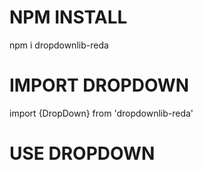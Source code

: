 # NPM INSTALL

npm i dropdownlib-reda

# IMPORT DROPDOWN

import {DropDown} from 'dropdownlib-reda'

# USE DROPDOWN

<DropDown options={[{}]} label=''/>